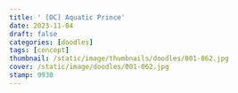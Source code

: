 ```yaml
---
title: ' [OC] Aquatic Prince'
date: 2023-11-04
draft: false
categories: [doodles]
tags: [concept]
thumbnail: /static/image/thumbnails/doodles/001-062.jpg
cover: /static/image/doodles/001-062.jpg
stamp: 9930
---
```

